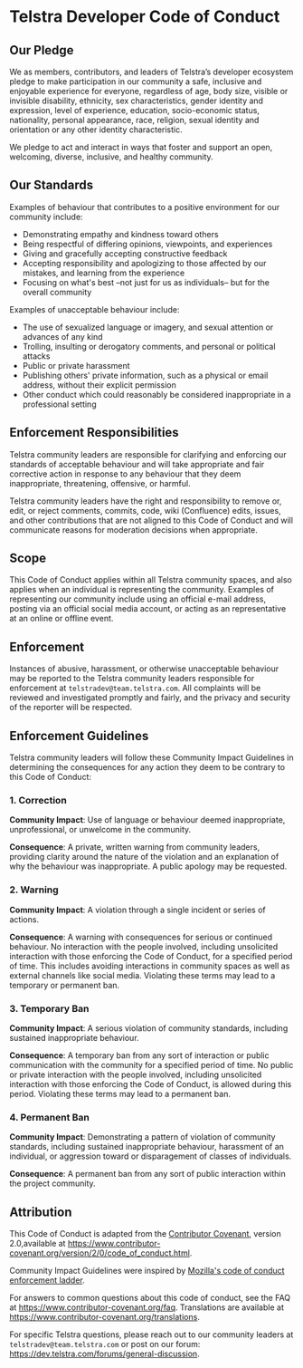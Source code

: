 # Telstra Developer Code of Conduct

## Our Pledge

We as members, contributors, and leaders of Telstra’s developer ecosystem pledge
to make participation in our community a safe, inclusive and enjoyable experience
for everyone, regardless of age, body size, visible or invisible disability, ethnicity,
sex characteristics, gender identity and expression, level of experience, education,
socio-economic status, nationality, personal appearance, race, religion, sexual identity
and orientation or any other identity characteristic.

We pledge to act and interact in ways that foster and support an open,
welcoming, diverse, inclusive, and healthy community.

## Our Standards

Examples of behaviour that contributes to a positive environment
for our community include:

- Demonstrating empathy and kindness toward others
- Being respectful of differing opinions, viewpoints, and experiences
- Giving and gracefully accepting constructive feedback
- Accepting responsibility and apologizing to those affected by our mistakes,
  and learning from the experience
- Focusing on what's best &ndash;not just for us as individuals&ndash;
  but for the overall community

Examples of unacceptable behaviour include:

- The use of sexualized language or imagery, and sexual attention or
  advances of any kind
- Trolling, insulting or derogatory comments, and personal or political attacks
- Public or private harassment
- Publishing others' private information, such as a physical or email address,
  without their explicit permission
- Other conduct which could reasonably be considered inappropriate
  in a professional setting

## Enforcement Responsibilities

Telstra community leaders are responsible for clarifying and enforcing our
standards of acceptable behaviour and will take appropriate and fair corrective
action in response to any behaviour that they deem inappropriate, threatening,
offensive, or harmful.

Telstra community leaders have the right and responsibility to
remove or, edit, or reject comments, commits, code, wiki (Confluence) edits,
issues, and other contributions that are not aligned to this Code of Conduct
and will communicate reasons for moderation decisions when appropriate.

## Scope

This Code of Conduct applies within all Telstra community spaces,
and also applies when an individual is representing the community.
Examples of representing our community include using an official e-mail address,
posting via an official social media account, or acting as an representative
at an online or offline event.

## Enforcement

Instances of abusive, harassment, or otherwise unacceptable behaviour may be reported
to the Telstra community leaders responsible for enforcement at `telstradev@team.telstra.com`.
All complaints will be reviewed and investigated promptly and fairly,
and the privacy and security of the reporter will be respected.

## Enforcement Guidelines

Telstra community leaders will follow these Community Impact Guidelines in determining
the consequences for any action they deem to be contrary to this Code of Conduct:

### 1. Correction

**Community Impact**: Use of language or behaviour deemed inappropriate,
unprofessional, or unwelcome in the community.

**Consequence**: A private, written warning from community leaders,
providing clarity around the nature of the violation and an explanation
of why the behaviour was inappropriate. A public apology may be requested.

### 2. Warning

**Community Impact**: A violation through a single incident or series of actions.

**Consequence**: A warning with consequences for serious or continued behaviour.
No interaction with the people involved, including unsolicited interaction with
those enforcing the Code of Conduct, for a specified period of time.
This includes avoiding interactions in community spaces as well as external channels
like social media. Violating these terms may lead to a temporary or permanent ban.

### 3. Temporary Ban

**Community Impact**: A serious violation of community standards,
including sustained inappropriate behaviour.

**Consequence**: A temporary ban from any sort of interaction or
public communication with the community for a specified period of time.
No public or private interaction with the people involved, including
unsolicited interaction with those enforcing the Code of Conduct, is allowed
during this period. Violating these terms may lead to a permanent ban.

### 4. Permanent Ban

**Community Impact**: Demonstrating a pattern of violation of community standards,
including sustained inappropriate behaviour, harassment of an individual,
or aggression toward or disparagement of classes of individuals.

**Consequence**: A permanent ban from any sort of public interaction within
the project community.

## Attribution

This Code of Conduct is adapted from the [Contributor Covenant][homepage],
version 2.0,available at
<https://www.contributor-covenant.org/version/2/0/code_of_conduct.html>.

Community Impact Guidelines were inspired by
[Mozilla's code of conduct enforcement ladder](https://github.com/mozilla/diversity).

For answers to common questions about this code of conduct, see the FAQ at <https://www.contributor-covenant.org/faq>.
Translations are available at <https://www.contributor-covenant.org/translations>.

For specific Telstra questions, please reach out to our community leaders at `telstradev@team.telstra.com`
or post on our forum: <https://dev.telstra.com/forums/general-discussion>.

[homepage]: http://contributor-covenant.org
